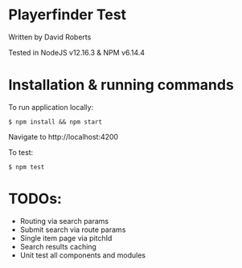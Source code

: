 # Playerfinder Test

Written by David Roberts

Tested in NodeJS v12.16.3 & NPM v6.14.4


# Installation & running commands

To run application locally:

`$ npm install && npm start`

Navigate to http://localhost:4200

To test:

`$ npm test`


# TODOs:

* Routing via search params
* Submit search via route params
* Single item page via pitchId
* Search results caching
* Unit test all components and modules


